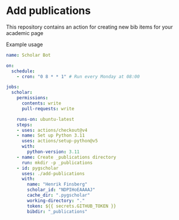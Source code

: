 # Add publications

This repository contains an action for creating new bib items for your academic page

Example usage 
```yml
name: Scholar Bot

on:
  schedule:
    - cron: "0 8 * * 1" # Run every Monday at 08:00 

jobs:
  scholar:
    permissions:
      contents: write
      pull-requests: write

    runs-on: ubuntu-latest
    steps:
    - uses: actions/checkout@v4
    - name: Set up Python 3.11
      uses: actions/setup-python@v5
      with:
        python-version: 3.11
    - name: Create _publications directory
      run: mkdir -p _publications
    - id: pygscholar
      uses: ./add-publications
      with:
        name: "Henrik Finsberg"
        scholar_id: "NDPIHoEAAAAJ"
        cache_dir: ".pygscholar"
        working-directory: "."
        token: ${{ secrets.GITHUB_TOKEN }}
        bibdir: "_publications"
```